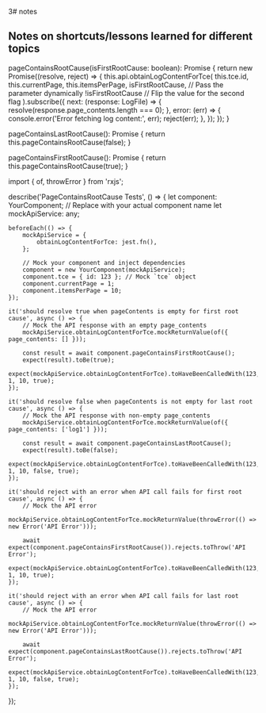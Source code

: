 3# notes

## Notes on shortcuts/lessons learned for different topics
pageContainsRootCause(isFirstRootCause: boolean): Promise<boolean> {
    return new Promise((resolve, reject) => {
        this.api.obtainLogContentForTce(
            this.tce.id,
            this.currentPage,
            this.itemsPerPage,
            isFirstRootCause, // Pass the parameter dynamically
            !isFirstRootCause // Flip the value for the second flag
        ).subscribe({
            next: (response: LogFile) => {
                resolve(response.page_contents.length === 0);
            },
            error: (err) => {
                console.error('Error fetching log content:', err);
                reject(err);
            },
        });
    });
}

pageContainsLastRootCause(): Promise<boolean> {
    return this.pageContainsRootCause(false);
}

pageContainsFirstRootCause(): Promise<boolean> {
    return this.pageContainsRootCause(true);
}





import { of, throwError } from 'rxjs';

describe('PageContainsRootCause Tests', () => {
    let component: YourComponent; // Replace with your actual component name
    let mockApiService: any;

    beforeEach(() => {
        mockApiService = {
            obtainLogContentForTce: jest.fn(),
        };

        // Mock your component and inject dependencies
        component = new YourComponent(mockApiService);
        component.tce = { id: 123 }; // Mock `tce` object
        component.currentPage = 1;
        component.itemsPerPage = 10;
    });

    it('should resolve true when pageContents is empty for first root cause', async () => {
        // Mock the API response with an empty page_contents
        mockApiService.obtainLogContentForTce.mockReturnValue(of({ page_contents: [] }));

        const result = await component.pageContainsFirstRootCause();
        expect(result).toBe(true);
        expect(mockApiService.obtainLogContentForTce).toHaveBeenCalledWith(123, 1, 10, true);
    });

    it('should resolve false when pageContents is not empty for last root cause', async () => {
        // Mock the API response with non-empty page_contents
        mockApiService.obtainLogContentForTce.mockReturnValue(of({ page_contents: ['log1'] }));

        const result = await component.pageContainsLastRootCause();
        expect(result).toBe(false);
        expect(mockApiService.obtainLogContentForTce).toHaveBeenCalledWith(123, 1, 10, false, true);
    });

    it('should reject with an error when API call fails for first root cause', async () => {
        // Mock the API error
        mockApiService.obtainLogContentForTce.mockReturnValue(throwError(() => new Error('API Error')));

        await expect(component.pageContainsFirstRootCause()).rejects.toThrow('API Error');
        expect(mockApiService.obtainLogContentForTce).toHaveBeenCalledWith(123, 1, 10, true);
    });

    it('should reject with an error when API call fails for last root cause', async () => {
        // Mock the API error
        mockApiService.obtainLogContentForTce.mockReturnValue(throwError(() => new Error('API Error')));

        await expect(component.pageContainsLastRootCause()).rejects.toThrow('API Error');
        expect(mockApiService.obtainLogContentForTce).toHaveBeenCalledWith(123, 1, 10, false, true);
    });
});

